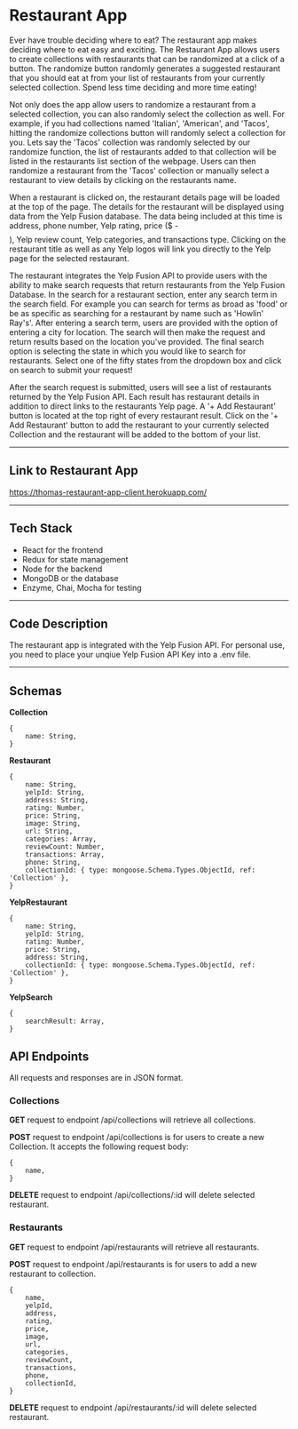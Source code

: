 # Restaurant App

Ever have trouble deciding where to eat? The restaurant app makes deciding where to eat easy and exciting.
The Restaurant App allows users to create collections with restaurants that can be randomized at a click of a 
button. The randomize button randomly generates a suggested restaurant that you should eat at from your list 
of restaurants from your currently selected collection. Spend less time deciding and more time eating!

Not only does the app allow users to randomize a restaurant from a selected collection, you can also randomly
select the collection as well. For example, if you had collections named 'Italian', 'American', and 'Tacos', 
hitting the randomize collections button will randomly select a collection for you. Lets say the 'Tacos' collection
was randomly selected by our randomize function, the list of restaurants added to that collection will be listed
in the restaurants list section of the webpage. Users can then randomize a restaurant from the 'Tacos' collection
or manually select a restaurant to view details by clicking on the restaurants name. 

When a restaurant is clicked on, the restaurant details page will be loaded at the top of the page. The details
for the restaurant will be displayed using data from the Yelp Fusion database. The data being included at this 
time is address, phone number, Yelp rating, price ($ - $$$$), Yelp review count, Yelp categories, and transactions type.
Clicking on the restaurant title as well as any Yelp logos will link you directly to the Yelp page for the selected
restaurant.

The restaurant integrates the Yelp Fusion API to provide users with the ability to make search requests that return
restaurants from the Yelp Fusion Database. In the search for a restaurant section, enter any search term in the 
search field. For example you can search for terms as broad as 'food' or be as specific as searching for a restaurant
by name such as 'Howlin' Ray's'. After entering a search term, users are provided with the option of entering a city 
for location. The search will then make the request and return results based on the location you've provided. The
final search option is selecting the state in which you would like to search for restaurants. Select one of the fifty 
states from the dropdown box and click on search to submit your request!

After the search request is submitted, users will see a list of restaurants returned by the Yelp Fusion API. Each
result has restaurant details in addition to direct links to the restaurants Yelp page. A '+ Add Restaurant' button
is located at the top right of every restaurant result. Click on the '+ Add Restaurant' button to add the restaurant
to your currently selected Collection and the restaurant will be added to the bottom of your list.

- - -  

## Link to Restaurant App

https://thomas-restaurant-app-client.herokuapp.com/

- - -

## Tech Stack

* React for the frontend
* Redux for state management
* Node for the backend
* MongoDB or the database
* Enzyme, Chai, Mocha for testing

- - - 

## Code Description

The restaurant app is integrated with the Yelp Fusion API. For personal use, you need to place your unqiue Yelp Fusion API Key into a .env file.

- - -

## Schemas

**Collection**

```
{
    name: String,
}
```

**Restaurant**

```
{
    name: String,
    yelpId: String,
    address: String,
    rating: Number,
    price: String,
    image: String,
    url: String,
    categories: Array,
    reviewCount: Number,
    transactions: Array,
    phone: String,
    collectionId: { type: mongoose.Schema.Types.ObjectId, ref: 'Collection' },
}
```

**YelpRestaurant**

```
{
    name: String,
    yelpId: String,
    rating: Number,
    price: String,
    address: String,
    collectionId: { type: mongoose.Schema.Types.ObjectId, ref: 'Collection' },
}
```

**YelpSearch**

```
{
    searchResult: Array,
}
```

## API Endpoints

All requests and responses are in JSON format.

### Collections

**GET** request to endpoint /api/collections will retrieve all collections.

**POST** request to endpoint /api/collections is for users to create a new Collection. It accepts the following request body:

```
{
    name,
}
```

**DELETE** request to endpoint /api/collections/:id will delete selected restaurant.

### Restaurants

**GET** request to endpoint /api/restaurants will retrieve all restaurants.

**POST** request to endpoint /api/restaurants is for users to add a new restaurant to collection.

```
{
    name, 
    yelpId, 
    address, 
    rating, 
    price, 
    image, 
    url, 
    categories, 
    reviewCount, 
    transactions, 
    phone, 
    collectionId,
}
```

**DELETE** request to endpoint /api/restaurants/:id will delete selected restaurant.